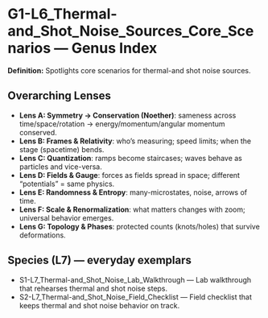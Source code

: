 # G1-L6_Thermal-and_Shot_Noise_Sources_Core_Scenarios — Genus Index
**Definition:** Spotlights core scenarios for thermal-and shot noise sources.

## Overarching Lenses

- **Lens A: Symmetry -> Conservation (Noether)**: sameness across time/space/rotation → energy/momentum/angular momentum conserved.
- **Lens B: Frames & Relativity**: who’s measuring; speed limits; when the stage (spacetime) bends.
- **Lens C: Quantization**: ramps become staircases; waves behave as particles and vice-versa.
- **Lens D: Fields & Gauge**: forces as fields spread in space; different “potentials” = same physics.
- **Lens E: Randomness & Entropy**: many-microstates, noise, arrows of time.
- **Lens F: Scale & Renormalization**: what matters changes with zoom; universal behavior emerges.
- **Lens G: Topology & Phases**: protected counts (knots/holes) that survive deformations.

## Species (L7) — everyday exemplars

- S1-L7_Thermal-and_Shot_Noise_Lab_Walkthrough — Lab walkthrough that rehearses thermal and shot noise steps.
- S2-L7_Thermal-and_Shot_Noise_Field_Checklist — Field checklist that keeps thermal and shot noise behavior on track.
